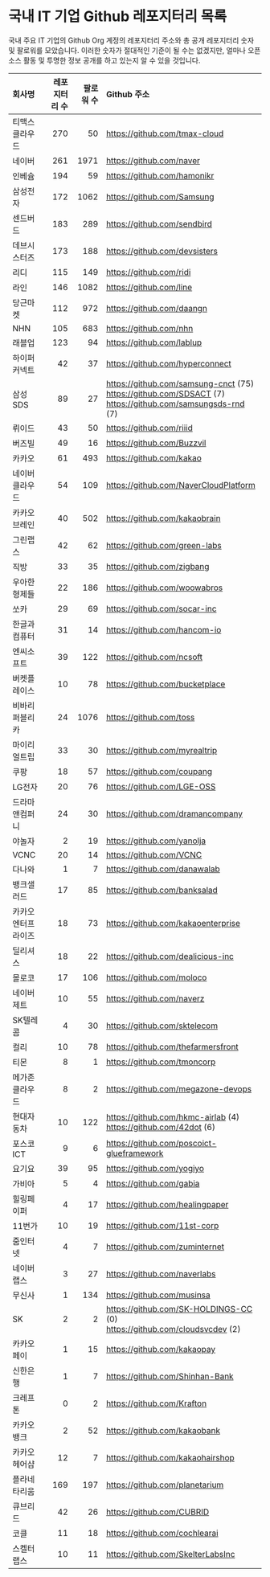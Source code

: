 # 국내 IT 기업 Github 레포지터리 목록
국내 주요 IT 기업의 Github Org 계정의 레포지터리 주소와 총 공개 레포지터리 숫자 및 팔로워를 모았습니다. 이러한 숫자가 절대적인 기준이 될 수는 없겠지만, 얼마나 오픈 소스 활동 및 투명한 정보 공개를 하고 있는지 알 수 있을 것입니다.

<!-- MARKDOWN_TABLE(GITHUB): START -->

| **회사명** | **레포지터리 수** | **팔로워 수** | **Github 주소** |
|:---|---:|---:|:---|
| 티맥스클라우드 | 270 | 50 | https://github.com/tmax-cloud |
| 네이버 | 261 | 1971 | https://github.com/naver |
| 인베슘 | 194 | 59 | https://github.com/hamonikr |
| 삼성전자 | 172 | 1062 | https://github.com/Samsung |
| 센드버드 | 183 | 289 | https://github.com/sendbird |
| 데브시스터즈 | 173 | 188 | https://github.com/devsisters |
| 리디 | 115 | 149 | https://github.com/ridi |
| 라인 | 146 | 1082 | https://github.com/line |
| 당근마켓 | 112 | 972 | https://github.com/daangn |
| NHN | 105 | 683 | https://github.com/nhn |
| 래블업 | 123 | 94 | https://github.com/lablup |
| 하이퍼커넥트 | 42 | 37 | https://github.com/hyperconnect |
| 삼성SDS | 89 | 27 | https://github.com/samsung-cnct (75)<br />https://github.com/SDSACT (7)<br />https://github.com/samsungsds-rnd (7) |
| 뤼이드 | 43 | 50 | https://github.com/riiid |
| 버즈빌 | 49 | 16 | https://github.com/Buzzvil |
| 카카오 | 61 | 493 | https://github.com/kakao |
| 네이버클라우드 | 54 | 109 | https://github.com/NaverCloudPlatform |
| 카카오브레인 | 40 | 502 | https://github.com/kakaobrain |
| 그린랩스 | 42 | 62 | https://github.com/green-labs |
| 직방 | 33 | 35 | https://github.com/zigbang |
| 우아한형제들 | 22 | 186 | https://github.com/woowabros |
| 쏘카 | 29 | 69 | https://github.com/socar-inc |
| 한글과컴퓨터 | 31 | 14 | https://github.com/hancom-io |
| 엔씨소프트 | 39 | 122 | https://github.com/ncsoft |
| 버켓플레이스 | 10 | 78 | https://github.com/bucketplace |
| 비바리퍼블리카 | 24 | 1076 | https://github.com/toss |
| 마이리얼트립 | 33 | 30 | https://github.com/myrealtrip |
| 쿠팡 | 18 | 57 | https://github.com/coupang |
| LG전자 | 20 | 76 | https://github.com/LGE-OSS |
| 드라마앤컴퍼니 | 24 | 30 | https://github.com/dramancompany |
| 야놀자 | 2 | 19 | https://github.com/yanolja |
| VCNC | 20 | 14 | https://github.com/VCNC |
| 다나와 | 1 | 7 | https://github.com/danawalab |
| 뱅크샐러드 | 17 | 85 | https://github.com/banksalad |
| 카카오엔터프라이즈 | 18 | 73 | https://github.com/kakaoenterprise |
| 딜리셔스 | 18 | 22 | https://github.com/dealicious-inc |
| 몰로코 | 17 | 106 | https://github.com/moloco |
| 네이버제트 | 10 | 55 | https://github.com/naverz |
| SK텔레콤 | 4 | 30 | https://github.com/sktelecom |
| 컬리 | 10 | 78 | https://github.com/thefarmersfront |
| 티몬 | 8 | 1 | https://github.com/tmoncorp |
| 메가존클라우드 | 8 | 2 | https://github.com/megazone-devops |
| 현대자동차 | 10 | 122 | https://github.com/hkmc-airlab (4)<br />https://github.com/42dot (6) |
| 포스코ICT | 9 | 6 | https://github.com/poscoict-glueframework |
| 요기요 | 39 | 95 | https://github.com/yogiyo |
| 가비아 | 5 | 4 | https://github.com/gabia |
| 힐링페이퍼 | 4 | 17 | https://github.com/healingpaper |
| 11번가 | 10 | 19 | https://github.com/11st-corp |
| 줌인터넷 | 4 | 7 | https://github.com/zuminternet |
| 네이버랩스 | 3 | 27 | https://github.com/naverlabs |
| 무신사 | 1 | 134 | https://github.com/musinsa |
| SK | 2 | 2 | https://github.com/SK-HOLDINGS-CC (0)<br />https://github.com/cloudsvcdev (2) |
| 카카오페이 | 1 | 15 | https://github.com/kakaopay |
| 신한은행 | 1 | 7 | https://github.com/Shinhan-Bank |
| 크레프톤 | 0 | 2 | https://github.com/Krafton |
| 카카오뱅크 | 2 | 52 | https://github.com/kakaobank |
| 카카오헤어샵 | 12 | 7 | https://github.com/kakaohairshop |
| 플라네타리움 | 169 | 197 | https://github.com/planetarium |
| 큐브리드 | 42 | 26 | https://github.com/CUBRID |
| 코클 | 11 | 18 | https://github.com/cochlearai |
| 스켈터랩스 | 10 | 11 | https://github.com/SkelterLabsInc |

<!-- MARKDOWN_TABLE(GITHUB): END -->
